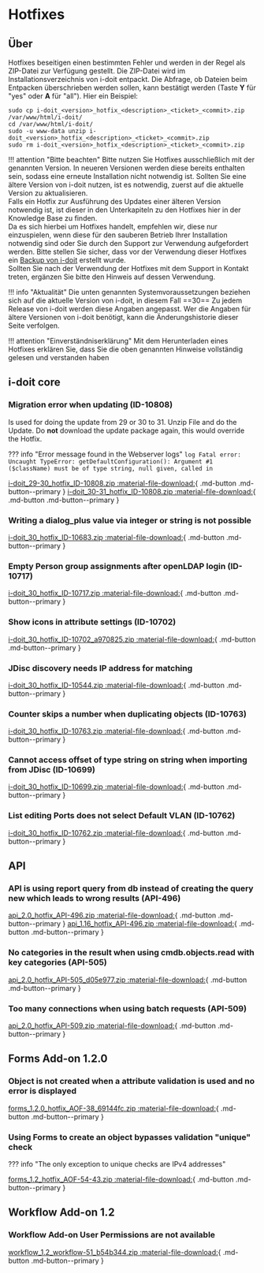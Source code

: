 # Hotfixes

## Über

Hotfixes beseitigen einen bestimmten Fehler und werden in der Regel als ZIP-Datei zur Verfügung gestellt. Die ZIP-Datei wird im Installationsverzeichnis von i-doit entpackt. Die Abfrage, ob Dateien beim Entpacken überschrieben werden sollen, kann bestätigt werden (Taste **Y** für "yes" oder **A** für "all"). Hier ein Beispiel:

```shell
sudo cp i-doit_<version>_hotfix_<description>_<ticket>_<commit>.zip /var/www/html/i-doit/
cd /var/www/html/i-doit/
sudo -u www-data unzip i-doit_<version>_hotfix_<description>_<ticket>_<commit>.zip
sudo rm i-doit_<version>_hotfix_<description>_<ticket>_<commit>.zip
```

!!! attention "Bitte beachten"
    Bitte nutzen Sie Hotfixes ausschließlich mit der genannten Version. In neueren Versionen werden diese bereits enthalten sein, sodass eine erneute Installation nicht notwendig ist.
    Sollten Sie eine ältere Version von i-doit nutzen, ist es notwendig, zuerst auf die aktuelle Version zu aktualisieren.<br>
    Falls ein Hotfix zur Ausführung des Updates einer älteren Version notwendig ist, ist dieser in den Unterkapiteln zu den Hotfixes hier in der Knowledge Base zu finden.<br>
    Da es sich hierbei um Hotfixes handelt, empfehlen wir, diese nur einzuspielen, wenn diese für den sauberen Betrieb Ihrer Installation notwendig sind oder Sie durch den Support zur Verwendung aufgefordert werden. Bitte stellen Sie sicher, dass vor der Verwendung dieser Hotfixes ein [Backup von i-doit](../../../wartung-und-betrieb/daten-sichern-und-wiederherstellen/index.md) erstellt wurde.<br>
    Sollten Sie nach der Verwendung der Hotfixes mit dem Support in Kontakt treten, ergänzen Sie bitte den Hinweis auf dessen Verwendung.

!!! info "Aktualität"
    Die unten genannten Systemvoraussetzungen beziehen sich auf die aktuelle Version von i-doit, in diesem Fall ==30== Zu jedem Release von i-doit werden diese Angaben angepasst. Wer die Angaben für ältere Versionen von i-doit benötigt, kann die Änderungshistorie dieser Seite verfolgen.

!!! attention "Einverständniserklärung"
    Mit dem Herunterladen eines Hotfixes erklären Sie, dass Sie die oben genannten Hinweise vollständig gelesen und verstanden haben

## i-doit core

### Migration error when updating (ID-10808)

Is used for doing the update from 29 or 30 to 31. Unzip File and do the Update.
Do **not** download the update package again, this would override the Hotfix.

??? info "Error message found in the Webserver logs"
    ```log
    Fatal error: Uncaught TypeError: getDefaultConfiguration(): Argument #1 ($className) must be of type string, null given, called in
    ```

[i-doit_29-30_hotfix_ID-10808.zip :material-file-download:](../../../assets/downloads/hotfixes/29/i-doit_29-30_hotfix_ID-10808.zip){ .md-button .md-button--primary }
[i-doit_30-31_hotfix_ID-10808.zip :material-file-download:](../../../assets/downloads/hotfixes/30/i-doit_30-31_hotfix_ID-10808.zip){ .md-button .md-button--primary }

### Writing a dialog_plus value via integer or string is not possible

[i-doit_30_hotfix_ID-10683.zip :material-file-download:](../../../assets/downloads/hotfixes/30/i-doit_30_hotfix_ID-10683.zip){ .md-button .md-button--primary }

### Empty Person group assignments after openLDAP login (ID-10717)

[i-doit_30_hotfix_ID-10717.zip :material-file-download:](../../../assets/downloads/hotfixes/30/i-doit_30_hotfix_ID-10717.zip){ .md-button .md-button--primary }

### Show icons in attribute settings (ID-10702)

[i-doit_30_hotfix_ID-10702_a970825.zip :material-file-download:](../../../assets/downloads/hotfixes/30/i-doit_30_hotfix_ID-10702_a970825.zip){ .md-button .md-button--primary }

### JDisc discovery needs IP address for matching

[i-doit_30_hotfix_ID-10544.zip :material-file-download:](../../../assets/downloads/hotfixes/30/i-doit_30_hotfix_ID-10544.zip){ .md-button .md-button--primary }

### Counter skips a number when duplicating objects (ID-10763)

[i-doit_30_hotfix_ID-10763.zip :material-file-download:](../../../assets/downloads/hotfixes/30/i-doit_30_hotfix_ID-10763.zip){ .md-button .md-button--primary }

### Cannot access offset of type string on string when importing from JDisc (ID-10699)

[i-doit_30_hotfix_ID-10699.zip :material-file-download:](../../../assets/downloads/hotfixes/30/i-doit_30_hotfix_ID-10699.zip){ .md-button .md-button--primary }

### List editing Ports does not select Default VLAN (ID-10762)

[i-doit_30_hotfix_ID-10762.zip :material-file-download:](../../../assets/downloads/hotfixes/30/i-doit_30_hotfix_ID-10762.zip){ .md-button .md-button--primary }

## API

### API is using report query from db instead of creating the query new which leads to wrong results (API-496)

[api_2.0_hotfix_API-496.zip :material-file-download:](../../../assets/downloads/hotfixes/api/api_2.0_hotfix_API-496.zip){ .md-button .md-button--primary } [api_1.16_hotfix_API-496.zip :material-file-download:](../../../assets/downloads/hotfixes/api/api_1.16_hotfix_API-496.zip){ .md-button .md-button--primary }

### No categories in the result when using cmdb.objects.read with key categories (API-505)

[api_2.0_hotfix_API-505_d05e977.zip :material-file-download:](../../../assets/downloads/hotfixes/api/api_2.0_hotfix_API-505_d05e977.zip){ .md-button .md-button--primary }

### Too many connections when using batch requests (API-509)

[api_2.0_hotfix_API-509.zip :material-file-download:](../../../assets/downloads/hotfixes/api/api_2.0_hotfix_API-509.zip){ .md-button .md-button--primary }

## Forms Add-on 1.2.0

### Object is not created when a attribute validation is used and no error is displayed

[forms_1.2.0_hotfix_AOF-38_69144fc.zip :material-file-download:](../../../assets/downloads/hotfixes/forms/forms_1.2.0_hotfix_AOF-38_69144fc.zip){ .md-button .md-button--primary }

### Using Forms to create an object bypasses validation "unique" check

??? info "The only exception to unique checks are IPv4 addresses"

[forms_1.2_hotfix_AOF-54-43.zip :material-file-download:](../../assets/downloads/hotfixes/forms/forms_1.2_hotfix_AOF-54-43.zip){ .md-button .md-button--primary }

## Workflow Add-on 1.2

### Workflow Add-on User Permissions are not available

[workflow_1.2_workflow-51_b54b344.zip :material-file-download:](../../../assets/downloads/hotfixes/workflow/workflow_1.2_workflow-51_b54b344.zip){ .md-button .md-button--primary }
